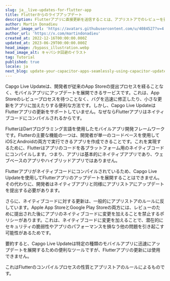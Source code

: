```yaml
---
slug: ja__live-updates-for-flutter-app
title: Flutterからのライブアップデート
description: Flutterアプリに直接更新を送信することは、アプリストアでのレビューを要求せずに可能ですか？
author: Martin Donadieu
author_image_url: 'https://avatars.githubusercontent.com/u/4084527?v=4'
author_url: 'https://x.com/martindonadieu'
created_at: 2022-12-16T00:00:00.000Z
updated_at: 2023-06-29T00:00:00.000Z
head_image: /bypass_illustration.webp
head_image_alt: キャパシタ回避のイラスト
tag: Tutorial
published: true
locale: ja
next_blog: update-your-capacitor-apps-seamlessly-using-capacitor-updater
---
```


Capgo Live Updateは、開発者が従来のApp Storeの提出プロセスを経ることなく、モバイルアプリにアップデートを展開できるサービスです。これは、App Storeのレビュープロセスを待つことなく、バグを迅速に修正したり、小さな更新をアプリに加えたりする便利な方法です。しかし、Capgo Live UpdateはFlutterアプリの更新をサポートしていません。なぜならFlutterアプリはネイティブコードにコンパイルされるからです。

FlutterはDartプログラミング言語を使用したモバイルアプリ開発フレームワークです。Flutterの主要な機能の一つは、開発者が単一のコードベースを使用してiOSとAndroidの両方で実行できるアプリを作成できることです。これを実現するために、Flutterはアプリのコードを各プラットフォーム用のネイティブコードにコンパイルします。つまり、アプリは基本的にネイティブアプリであり、ウェブベースのアプリやハイブリッドアプリではありません。

Flutterアプリがネイティブコードにコンパイルされているため、Capgo Live Updateを使用してFlutterアプリのアップデートを展開することはできません。その代わりに、開発者はネイティブアプリと同様にアプリストアにアップデートを提出する必要があります。

さらに、ネイティブコードに対する更新は、一般的にアプリストアのルールに反しています。Apple App StoreとGoogle Play Storeの両方には、レビューのために提出された後にアプリのネイティブコードに変更を加えることを禁止するポリシーがあります。これは、ネイティブコードに変更を加えることで、潜在的にセキュリティの脆弱性やアプリのパフォーマンスを損なう他の問題を引き起こす可能性があるためです。

要約すると、Capgo Live Updateは特定の種類のモバイルアプリに迅速にアップデートを展開するための便利なツールですが、Flutterアプリの更新には使用できません。

これはFlutterのコンパイルプロセスの性質とアプリストアのルールによるものです。